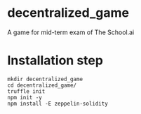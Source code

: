 # decentralized_game
A game for mid-term exam of The School.ai

# Installation step
```
mkdir decentralized_game
cd decentralized_game/
truffle init
npm init -y
npm install -E zeppelin-solidity
```
